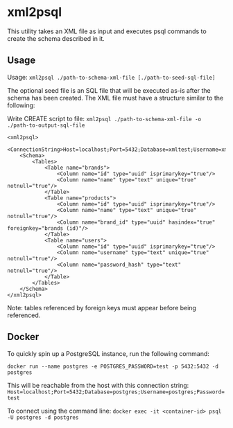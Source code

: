 # xml2psql

This utility takes an XML file as input and executes psql commands to create the schema described in it.

## Usage

Usage: `xml2psql ./path-to-schema-xml-file [./path-to-seed-sql-file]`

The optional seed file is an SQL file that will be executed as-is after the schema has been created. The XML file must have a structure similar to the following:

Write CREATE script to file: `xml2psql ./path-to-schema-xml-file -o ./path-to-output-sql-file`


```
<xml2psql>
    <ConnectionString>Host=localhost;Port=5432;Database=xmltest;Username=xmltest_user;Password=test</ConnectionString>
    <Schema>
        <Tables>
            <Table name="brands">
                <Column name="id" type="uuid" isprimarykey="true"/>
                <Column name="name" type="text" unique="true" notnull="true"/>
            </Table>
            <Table name="products">
                <Column name="id" type="uuid" isprimarykey="true"/>
                <Column name="name" type="text" unique="true" notnull="true"/>
                <Column name="brand_id" type="uuid" hasindex="true" foreignkey="brands (id)"/>
            </Table>
            <Table name="users">
                <Column name="id" type="uuid" isprimarykey="true"/>
                <Column name="username" type="text" unique="true" notnull="true"/>
                <Column name="password_hash" type="text" notnull="true"/>
            </Table>
        </Tables>
    </Schema>
</xml2psql>
```

Note: tables referenced by foreign keys must appear before being referenced.

## Docker

To quickly spin up a PostgreSQL instance, run the following command:

`docker run --name postgres -e POSTGRES_PASSWORD=test -p 5432:5432 -d postgres`

This will be reachable from the host with this connection string: `Host=localhost;Port=5432;Database=postgres;Username=postgres;Password=test`

To connect using the command line: `docker exec -it <container-id> psql -U postgres -d postgres`
